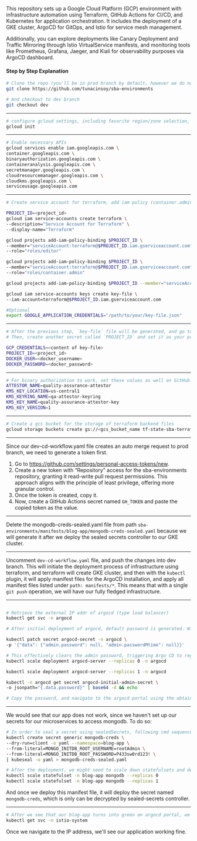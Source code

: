 This repository sets up a Google Cloud Platform (GCP) environment with infrastructure automation using Terraform, GitHub Actions for CI/CD, and Kubernetes for application orchestration. It includes the deployment of a GKE cluster, ArgoCD for GitOps, and Istio for service mesh management.

Additionally, you can explore deployments like Canary Deployment and Traffic Mirroring through Istio VirtualService manifests, and monitoring tools like Prometheus, Grafana, Jaeger, and Kiali for observability purposes via ArgoCD dashboard.

#### Step by Step Explanation

```bash
# Clone the repo (you'll be in prod branch by default, however we do not want to operate there)
git clone https://github.com/tunacinsoy/sba-environments

# And checkout to dev branch
git checkout dev
```
---
```bash
# configure gcloud settings, including favorite region/zone selection, which project we are operating on etc.
gcloud init
```
---
```bash
# Enable necessary APIs
gcloud services enable iam.googleapis.com \
container.googleapis.com \
binaryauthorization.googleapis.com \
containeranalysis.googleapis.com \
secretmanager.googleapis.com \
cloudresourcemanager.googleapis.com \
cloudkms.googleapis.com \
serviceusage.googleapis.com
```
---
```bash
# Create service account for terraform, add iam policy (container.admin is required for the operations on gke cluster, such as deploying argocd using kubectl provider; and also cryptoOperator is necessary for accessing public key in cloud KMS), and retrieve the credentials in a file named key-file.

PROJECT_ID=<project_id>
gcloud iam service-accounts create terraform \
--description="Service Account for Terraform" \
--display-name="Terraform"

gcloud projects add-iam-policy-binding $PROJECT_ID \
--member="serviceAccount:terraform@$PROJECT_ID.iam.gserviceaccount.com" \
--role="roles/editor"

gcloud projects add-iam-policy-binding $PROJECT_ID \
--member="serviceAccount:terraform@$PROJECT_ID.iam.gserviceaccount.com" \
--role="roles/container.admin"

gcloud projects add-iam-policy-binding $PROJECT_ID --member="serviceAccount:terraform@$PROJECT_ID.iam.gserviceaccount.com" --role="roles/cloudkms.cryptoOperator"

gcloud iam service-accounts keys create key-file \
--iam-account=terraform@$PROJECT_ID.iam.gserviceaccount.com

#Optional
export GOOGLE_APPLICATION_CREDENTIALS="/path/to/your/key-file.json" 

```
---
```bash
# After the previous step, `key-file` file will be generated, and go to GitHub Secrets page and set the `GCP_CREDENTIALS` value as that. This will be our service account credentials for terraform to do operations on GCP.
# Then, create another secret called `PROJECT_ID` and set it as your project_id. These values will be used during the workflow (CI/CD) processes.

GCP_CREDENTIALS=<content of key-file>
PROJECT_ID=<project_id>
DOCKER_USER=<docker_username>
DOCKER_PASSWORD=<docker_password>

```
---
```bash
# For binary authorization to work, set these values as well on GitHub Secrets
ATTESTOR_NAME=quality-assurance-attestor 
KMS_KEY_LOCATION=us-central1 
KMS_KEYRING_NAME=qa-attestor-keyring 
KMS_KEY_NAME=quality-assurance-attestor-key 
KMS_KEY_VERSION=1
```
---
```bash
# Create a gcs bucket for the storage of terraform backend files
gcloud storage buckets create gs://<gcs_bucket_name tf-state-sba-terraform-${PROJECT_ID}> --location=<location europe-central2>
```
---

Since our dev-cd-workflow.yaml file creates an auto merge request to prod branch, we need to generate a token first.
1. Go to https://github.com/settings/personal-access-tokens/new.
2. Create a new token with “Repository” access for the sba-environments repository, granting it read-write pull request permissions. This approach aligns with the principle of least privilege, offering more granular control.
3. Once the token is created, copy it.
4. Now, create a GitHub Actions secret named `GH_TOKEN` and paste the copied token as the value.
---

Delete the mongodb-creds-sealed.yaml file from path `sba-environments/manifests/blog-app/mongodb-creds-sealed.yaml` because we will generate it after we deploy the sealed secrets controller to our GKE cluster.

---

Uncomment `dev-cd-workflow.yaml` file, and push the changes into dev branch. This will initiate the deployment process of infrastructure using terraform, and terraform will create GKE cluster, and then with the `kubectl` plugin, it will apply manifest files for the ArgoCD installation, and apply all manifest files listed under `path: manifests/*`. This means that with a single `git push` operation, we will have our fully fledged infrastructure.

---

```bash

# Retrieve the external IP addr of argocd (type load balancer)
kubectl get svc -n argocd

# After initial deployment of argocd, default password is generated. With these commands, we are creating new password for the log-in.

kubectl patch secret argocd-secret -n argocd \
-p '{"data": {"admin.password": null, "admin.passwordMtime": null}}'

# This effectively clears the admin password, triggering Argo CD to regenerate it the next time the `argocd-server` starts.
kubectl scale deployment argocd-server --replicas 0 -n argocd

kubectl scale deployment argocd-server --replicas 1 -n argocd

kubectl -n argocd get secret argocd-initial-admin-secret \
-o jsonpath="{.data.password}" | base64 -d && echo

# Copy the password, and navigate to the argocd portal using the obtained link, and log in there with username admin and newly generated password

```
---
We would see that our app does not work, since we haven't set up our secrets for our microservices to access mongodb. To do so:

```bash
# In order to seal a secret using sealedSecrets, following cmd sequence should be used
kubectl create secret generic mongodb-creds \
--dry-run=client -o yaml --namespace=blog-app \
--from-literal=MONGO_INITDB_ROOT_USERNAME=rootAdmin \
--from-literal=MONGO_INITDB_ROOT_PASSWORD=P433sw0rd123! \
| kubeseal -o yaml > mongodb-creds-sealed.yaml

# After the deployment, we might need to scale down statefulsets and deployments using following command:
kubectl scale statefulset -n blog-app mongodb --replicas 0
kubectl scale statefulset -n blog-app mongodb --replicas 1

```
And once we deploy this manifest file, it will deploy the secret named `mongodb-creds`, which is only can be decrypted by sealed-secrets controller. 

---
```bash
# After we see that our blog-app turns into green on argocd portal, we can obtain the istio ingress external ip.
kubectl get svc -n istio-system

```
Once we navigate to the IP address, we'll see our application working fine.
